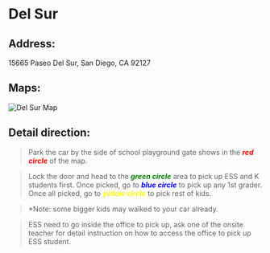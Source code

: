 # Del Sur

## Address: 
15665 Paseo Del Sur, San Diego, CA 92127

## Maps:
![Del Sur Map](Del_Sur.jpg)

## Detail direction:

> Park the car by the side of school playground gate shows in the <span style="color:red">***red circle***</span> of the map. 

> Lock the door and head to the <span style="color:green">***green circle***</span> area to pick up ESS and K students first. Once picked, go to <span style="color:blue">***blue circle***</span> to pick up any 1st grader. Once all picked, go to <span style="color:yellow">***yellow circle***</span> to pick rest of kids. 

> *Note: some bigger kids may walked to your car already.

> ESS need to go inside the office to pick up, ask one of the onsite teacher for detail instruction on how to access the office to pick up ESS student.
